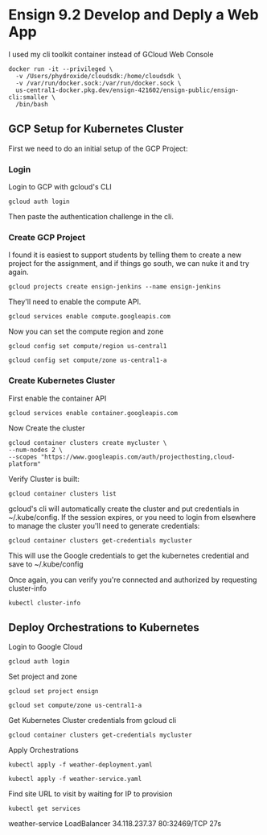 # Ensign 9.2 Develop and Deply a Web App


I used my cli toolkit container instead of GCloud Web Console

```
docker run -it --privileged \
  -v /Users/phydroxide/cloudsdk:/home/cloudsdk \
  -v /var/run/docker.sock:/var/run/docker.sock \
  us-central1-docker.pkg.dev/ensign-421602/ensign-public/ensign-cli:smaller \
  /bin/bash
``` 

## GCP Setup for Kubernetes Cluster

First we need to do an initial setup of the GCP Project:

### Login
Login to GCP with gcloud's CLI

```
gcloud auth login
```
Then paste the authentication challenge in the cli. 


### Create GCP Project

I found it is easiest to support students by telling them to create a new project for the assignment, and if things go south, we can nuke it and try again.
```
gcloud projects create ensign-jenkins --name ensign-jenkins 
```

They'll need to enable the compute API. 
```
gcloud services enable compute.googleapis.com
```

Now you can set the compute region and zone
```
gcloud config set compute/region us-central1
```

```
gcloud config set compute/zone us-central1-a
```

### Create Kubernetes Cluster

First enable the container API 
```
gcloud services enable container.googleapis.com
```

Now Create the cluster
```
gcloud container clusters create mycluster \
--num-nodes 2 \
--scopes "https://www.googleapis.com/auth/projecthosting,cloud-platform"
```

Verify Cluster is built:
```
gcloud container clusters list
```

gcloud's cli will automatically create the cluster and put credentials in ~/.kube/config. 
If the session expires, or you need to login from elsewhere to manage the cluster you'll need to generate credentials:

```
gcloud container clusters get-credentials mycluster 
```

This will use the Google credentials to get the kubernetes credential and save to ~/.kube/config

Once again, you can verify you're connected and authorized by requesting cluster-info
```
kubectl cluster-info
```

## Deploy Orchestrations to Kubernetes

Login to Google Cloud

```
gcloud auth login
```

Set project and zone

```
gcloud set project ensign
```

```
gcloud set compute/zone us-central1-a
```

Get Kubernetes Cluster credentials from gcloud cli

```
gcloud container clusters get-credentials mycluster
```

Apply Orchestrations

```
kubectl apply -f weather-deployment.yaml
```

```
kubectl apply -f weather-service.yaml
```

Find site URL to visit by waiting for IP to provision

```
kubectl get services
``` 

weather-service   LoadBalancer   34.118.237.37   <pending>     80:32469/TCP   27s

